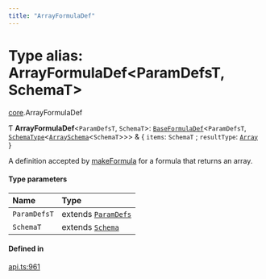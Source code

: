 ```yaml
---
title: "ArrayFormulaDef"
---
```

# Type alias: ArrayFormulaDef<ParamDefsT, SchemaT\>

[core](../modules/core.md).ArrayFormulaDef

Ƭ **ArrayFormulaDef**<`ParamDefsT`, `SchemaT`\>: [`BaseFormulaDef`](../interfaces/core.BaseFormulaDef.md)<`ParamDefsT`, [`SchemaType`](core.SchemaType.md)<[`ArraySchema`](../interfaces/core.ArraySchema.md)<`SchemaT`\>\>\> & { `items`: `SchemaT` ; `resultType`: [`Array`](../enums/core.ValueType.md#array)  }

A definition accepted by [makeFormula](../functions/core.makeFormula.md) for a formula that returns an array.

#### Type parameters

| Name | Type |
| :------ | :------ |
| `ParamDefsT` | extends [`ParamDefs`](core.ParamDefs.md) |
| `SchemaT` | extends [`Schema`](core.Schema.md) |

#### Defined in

[api.ts:961](https://github.com/coda/packs-sdk/blob/main/api.ts#L961)
